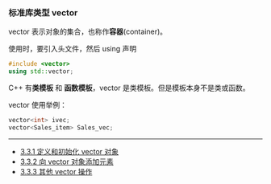 ### 标准库类型 vector

vector 表示对象的集合，也称作**容器**(container)。

使用时，要引入头文件，然后 using 声明
```c++
#include <vector>
using std::vector;
```
C++ 有**类模板** 和 **函数模板**，vector 是类模板。但是模板本身不是类或函数。

vector 使用举例：
```c++
vector<int> ivec;
vector<Sales_item> Sales_vec;
```

---

- [3.3.1 定义和初始化 vector 对象](Codes/basic_dev_codes/study_for_cpp/doc/cpp_primary/chapter_3/section_3_1.md)
- [3.3.2 向 vector 对象添加元素](Codes/basic_dev_codes/study_for_cpp/doc/cpp_primary/chapter_3/section_3_2.md)
- [3.3.3 其他 vector 操作](Codes/basic_dev_codes/study_for_cpp/doc/cpp_primary/chapter_3/section_3_3.md)